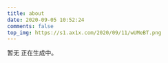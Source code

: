 ```yaml
---
title: about
date: 2020-09-05 10:52:24
comments: false
top_img: https://s1.ax1x.com/2020/09/11/wUMeBT.png
---
```


暂无
正在生成中。
